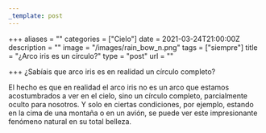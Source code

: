 ```yaml
---
_template: post
---
```



+++
aliases = ""
categories = ["Cielo"]
date = 2021-03-24T21:00:00Z
description = ""
image = "/images/rain_bow_n.png"
tags = ["siempre"]
title = "¿Arco iris es un círculo?"
type = "post"
url = ""

+++
¿Sabíais que arco iris es en realidad un círculo completo?  
  
El hecho es que en realidad el arco iris no es un arco que estamos acostumbrados a ver en el cielo, sino un círculo completo, parcialmente oculto para nosotros. Y solo en ciertas condiciones, por ejemplo, estando en la cima de una montaña o en un avión, se puede ver este impresionante fenómeno natural en su total belleza.
